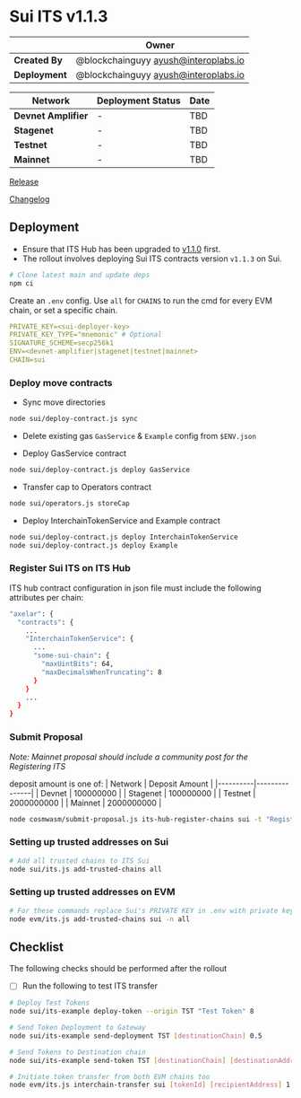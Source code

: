# Sui ITS v1.1.3

|  | **Owner** |
|-----------|------------|
| **Created By** | @blockchainguyy <ayush@interoplabs.io> |
| **Deployment** | @blockchainguyy <ayush@interoplabs.io> |

| **Network** | **Deployment Status** | **Date** |
|-------------|----------------------|----------|
| **Devnet Amplifier** | - | TBD |
| **Stagenet** | - | TBD |
| **Testnet** | - | TBD |
| **Mainnet** | - | TBD |

[Release](https://github.com/axelarnetwork/axelar-cgp-sui/releases/tag/v1.1.3)

[Changelog](https://github.com/axelarnetwork/axelar-cgp-sui/blob/v1.1.3/CHANGELOG.md)

## Deployment

- Ensure that ITS Hub has been upgraded to [v1.1.0](../cosmwasm/2025-01-ITS-v1.1.0.md) first.
- The rollout involves deploying Sui ITS contracts version `v1.1.3` on Sui.

```bash
# Clone latest main and update deps
npm ci
```

Create an `.env` config. Use `all` for `CHAINS` to run the cmd for every EVM chain, or set a specific chain.

```yaml
PRIVATE_KEY=<sui-deployer-key>
PRIVATE_KEY_TYPE="mnemonic" # Optional
SIGNATURE_SCHEME=secp256k1
ENV=<devnet-amplifier|stagenet|testnet|mainnet>
CHAIN=sui
```

### Deploy move contracts
- Sync move directories
```bash
node sui/deploy-contract.js sync
```

- Delete existing gas `GasService` & `Example` config from `$ENV.json`

- Deploy GasService contract
```bash
node sui/deploy-contract.js deploy GasService
```

- Transfer cap to Operators contract
```bash
node sui/operators.js storeCap
```

- Deploy InterchainTokenService and Example contract
```bash
node sui/deploy-contract.js deploy InterchainTokenService
node sui/deploy-contract.js deploy Example
```

### Register Sui ITS on ITS Hub

ITS hub contract configuration in json file must include the following attributes per chain:
```bash
"axelar": {
  "contracts": {
    ...
    "InterchainTokenService": {
      ...
      "some-sui-chain": {
        "maxUintBits": 64,
        "maxDecimalsWhenTruncating": 8
      }
    }
    ...
  }
}
```

### Submit Proposal
*Note: Mainnet proposal should include a community post for the Registering ITS*

deposit amount is one of:
| Network  | Deposit Amount |
|----------|---------------|
| Devnet   | 100000000     |
| Stagenet | 100000000     |
| Testnet  | 2000000000    |
| Mainnet  | 2000000000    |

```bash
node cosmwasm/submit-proposal.js its-hub-register-chains sui -t "Register ITS for Sui chain" -d "Register ITS for Sui chain at ITS Hub contract" --deposit $DEPOSIT_AMOUNT
```

### Setting up trusted addresses on Sui
```bash
# Add all trusted chains to ITS Sui
node sui/its.js add-trusted-chains all
```

### Setting up trusted addresses on EVM
```bash
# For these commands replace Sui's PRIVATE KEY in .env with private key for EVM chains
node evm/its.js add-trusted-chains sui -n all
```

## Checklist

The following checks should be performed after the rollout

- [ ]  Run the following to test ITS transfer

```bash
# Deploy Test Tokens
node sui/its-example deploy-token --origin TST "Test Token" 8

# Send Token Deployment to Gateway
node sui/its-example send-deployment TST [destinationChain] 0.5

# Send Tokens to Destination chain
node sui/its-example send-token TST [destinationChain] [destinationAddress] 0.5 1

# Initiate token transfer from both EVM chains too
node evm/its.js interchain-transfer sui [tokenId] [recipientAddress] 1 0.5 
```
